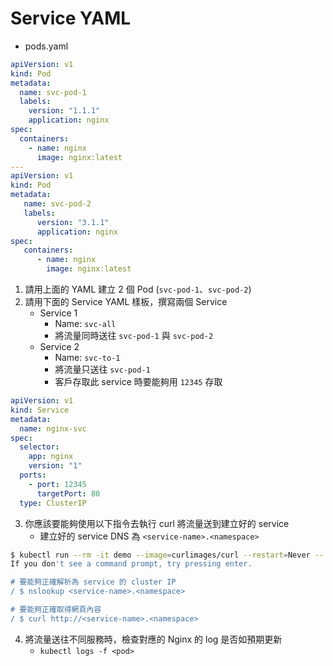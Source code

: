 # Service YAML

* pods.yaml

```yaml
apiVersion: v1
kind: Pod
metadata:
  name: svc-pod-1
  labels:
    version: "1.1.1"
    application: nginx
spec:
  containers:
    - name: nginx
      image: nginx:latest
---
apiVersion: v1
kind: Pod
metadata:
   name: svc-pod-2
   labels:
      version: "3.1.1"
      application: nginx
spec:
   containers:
      - name: nginx
        image: nginx:latest
```

1. 請用上面的 YAML 建立 2 個 Pod (`svc-pod-1`、`svc-pod-2`)
2. 請用下面的 Service YAML 樣板，撰寫兩個 Service
   * Service 1
     * Name: `svc-all`
     * 將流量同時送往 `svc-pod-1` 與 `svc-pod-2`
   * Service 2
     * Name: `svc-to-1`
     * 將流量只送往 `svc-pod-1`
     * 客戶存取此 service 時要能夠用 `12345` 存取
     
```yaml
apiVersion: v1
kind: Service
metadata:
  name: nginx-svc
spec:
  selector:
    app: nginx
    version: "1"
  ports:
    - port: 12345
      targetPort: 80
  type: ClusterIP
```

3. 你應該要能夠使用以下指令去執行 curl 將流量送到建立好的 service
   * 建立好的 service DNS 為 `<service-name>.<namespace>`

```bash
$ kubectl run --rm -it demo --image=curlimages/curl --restart=Never -- sh
If you don't see a command prompt, try pressing enter.

# 要能夠正確解析為 service 的 cluster IP
/ $ nslookup <service-name>.<namespace>

# 要能夠正確取得網頁內容
/ $ curl http://<service-name>.<namespace>
```

4. 將流量送往不同服務時，檢查對應的 Nginx 的 log 是否如預期更新
   * `kubectl logs -f <pod>`
